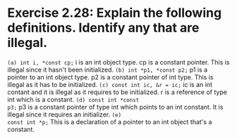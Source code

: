 # Exercise 2.28: Explain the following definitions. Identify any that are illegal.

<code>(a) int i, *const cp;</code>
i is an int object type.
cp is a constant pointer. This is illegal since it hasn't been initialized.
<code>(b) int *p1, *const p2;</code>
p1 is a pointer to an int object type.
p2 is a constant pointer of int type. This is illegal as it has to be initialized.
<code>(c) const int ic, &r = ic;</code>
ic is an int contant and it is illegal as it requires to be initialized.
r is a reference of type int which is a constant.
<code>(d) const int *const p3;</code>
p3 is a constant pointer of type int which points to an int constant. It is illegal since it requires an
initializer.
<code>(e) const int *p;</code>
This is a declaration of a pointer to an int object that's a constant.